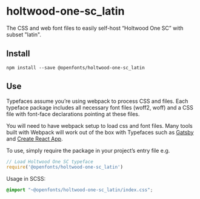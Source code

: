 
# holtwood-one-sc_latin

The CSS and web font files to easily self-host “Holtwood One SC” with subset "latin".

## Install

`npm install --save @openfonts/holtwood-one-sc_latin`

## Use

Typefaces assume you’re using webpack to process CSS and files. Each typeface
package includes all necessary font files (woff2, woff) and a CSS file with
font-face declarations pointing at these files.

You will need to have webpack setup to load css and font files. Many tools built
with Webpack will work out of the box with Typefaces such as [Gatsby](https://github.com/gatsbyjs/gatsby)
and [Create React App](https://github.com/facebookincubator/create-react-app).

To use, simply require the package in your project’s entry file e.g.

```javascript
// Load Holtwood One SC typeface
require('@openfonts/holtwood-one-sc_latin')
```

Usage in SCSS:
```scss
@import "~@openfonts/holtwood-one-sc_latin/index.css";
```

